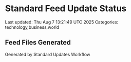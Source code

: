 # Standard Feed Update Status
Last updated: Thu Aug  7 13:21:49 UTC 2025
Categories: technology,business,world

## Feed Files Generated

Generated by Standard Updates Workflow
